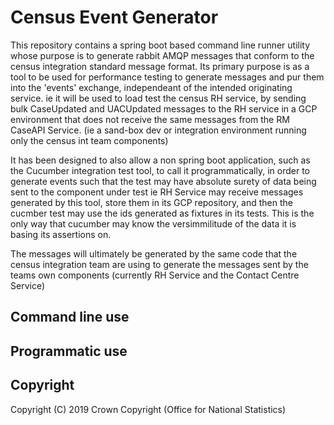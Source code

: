 # Census Event Generator
This repository contains a spring boot based command line runner utility whose purpose is to generate rabbit AMQP messages that conform to the census integration standard message format.
Its primary purpose is as a tool to be used for performance testing to generate messages and pur them into the 'events' exchange, independeant of the intended originating service.
ie it will be used to load test the census RH service, by sending bulk CaseUpdated and UACUpdated messages to the RH service in a GCP environment that does not receive the same messages from 
the RM CaseAPI Service. (ie a sand-box dev or integration environment running only the census int team components)

It has been designed to also allow a non spring boot application, such as the Cucumber integration test tool, to call it programmatically, in order to generate events such that the test may have
 absolute surety of data being sent to the component under test ie RH Service may receive messages generated by this tool, store them in its GCP repository, and then the cucmber test may use the ids generated 
 as fixtures in its tests. This is the only way that cucumber may know the versimmilitude of the data it is basing its assertions on.
 
 The messages will ultimately be generated by the same code that the census integration team are using to generate the messages sent by the teams own components (currently RH Service and the Contact Centre Service)

## Command line use


## Programmatic use

    
## Copyright
Copyright (C) 2019 Crown Copyright (Office for National Statistics)

